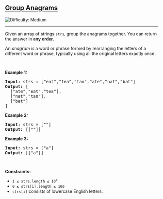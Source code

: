 <h2><a href="https://leetcode.com/problems/group-anagrams/">Group Anagrams</a></h2>
<img src="https://img.shields.io/badge/Difficulty-Medium-orange" alt="Difficulty: Medium" />
<hr>

<p>Given an array of strings <code>strs</code>, group the anagrams together. You can return the answer in <strong>any order</strong>.</p>

<p>An <em>anagram</em> is a word or phrase formed by rearranging the letters of a different word or phrase, typically using all the original letters exactly once.</p>

<p>&nbsp;</p>

<p><strong class="example">Example 1:</strong></p>
<pre>
<strong>Input:</strong> strs = ["eat","tea","tan","ate","nat","bat"]
<strong>Output:</strong> [
  ["ate","eat","tea"],
  ["nat","tan"],
  ["bat"]
]
</pre>

<p><strong class="example">Example 2:</strong></p>
<pre>
<strong>Input:</strong> strs = [""]
<strong>Output:</strong> [[""]]
</pre>

<p><strong class="example">Example 3:</strong></p>
<pre>
<strong>Input:</strong> strs = ["a"]
<strong>Output:</strong> [["a"]]
</pre>

<p>&nbsp;</p>

<p><strong>Constraints:</strong></p>
<ul>
  <li><code>1 &le; strs.length &le; 10<sup>4</sup></code></li>
  <li><code>0 &le; strs[i].length &le; 100</code></li>
  <li><code>strs[i]</code> consists of lowercase English letters.</li>
</ul>

